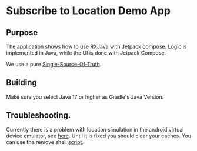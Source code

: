# Subscribe to Location Demo App

## Purpose

The application shows how to use RXJava with Jetpack compose. Logic is implemented in Java, while the UI is
done with Jetpack Compose.

We use a pure [Single-Source-Of-Truth](https://redux.js.org/understanding/thinking-in-redux/three-principles).

## Building

Make sure you select Java 17 or higher as Gradle's Java Version.

## Troubleshooting.

Currently there is a problem with location simulation in the android virtual device emulator, see [here](https://issuetracker.google.com/issues/242438611?pli=1).
Until it is fixed you should clear your caches. You can use the remove shell [script](./scripts/remove-android-studio.sh).